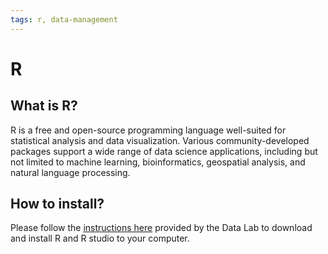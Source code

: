 ```yaml
---
tags: r, data-management
---
```


# R

## What is R?

R is a free and open-source programming language well-suited for statistical analysis and data visualization. Various community-developed packages support a wide range of data science applications, including but not limited to machine learning, bioinformatics, geospatial analysis, and natural language processing.

## How to install?

Please follow the [instructions here](https://sites.tufts.edu/datalab/installing-r-and-rstudio/) provided by the Data Lab to download and install R and R studio to your computer.
